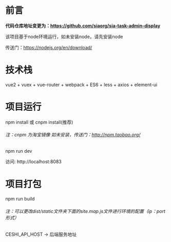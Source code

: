 # 前言

**代码仓库地址变更为：https://github.com/siaorg/sia-task-admin-display**

该项目基于node环境运行，如未安装node，请先安装node

传送门：https://nodejs.org/en/download/
# 技术栈
vue2 + vuex + vue-router + webpack + ES6 + less + axios + element-ui
# 项目运行
npm install 或 cnpm install(推荐)
###### 注：cnpm 为淘宝镜像 如未安装，传送门：http://npm.taobao.org/

npm run dev

访问: http://localhost:8083
# 项目打包
npm run build

###### 注：可以更改dist/static文件夹下面的site.map.js文件进行环境的配置（ip：port形式）

CESHI_API_HOST -> 后端服务地址
